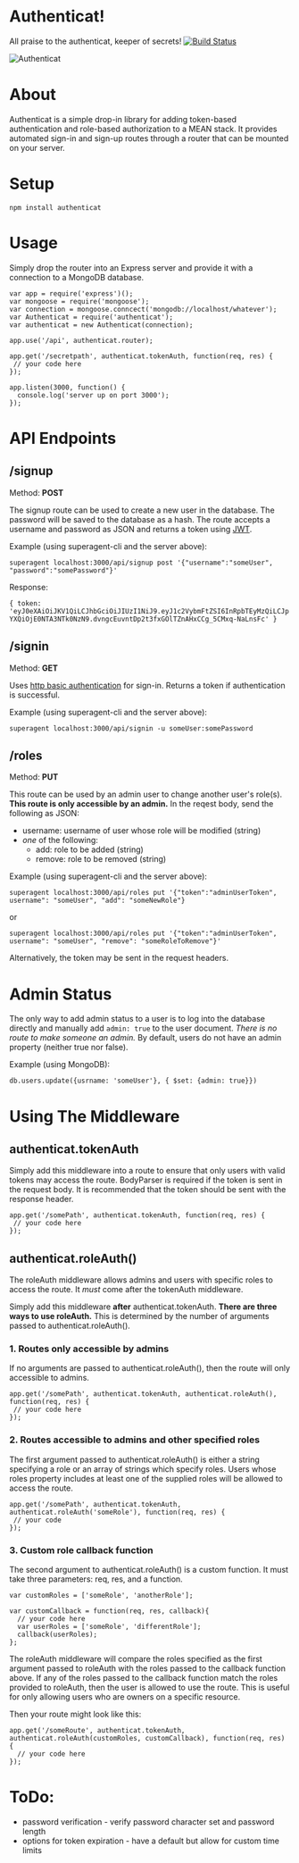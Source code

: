 Authenticat!
=====================
All praise to the authenticat, keeper of secrets!
[![Build Status](https://travis-ci.org/craigaaroncampbell/authenticat.svg?branch=master)](https://travis-ci.org/authenticat/authenticat)

![Authenticat](http://i.giphy.com/3oEduQAsYcJKQH2XsI.gif)

# About
Authenticat is a simple drop-in library for adding token-based authentication and role-based authorization to a MEAN stack. It provides automated sign-in and sign-up routes through a router that can be mounted on your server.  

# Setup
```npm install authenticat```

# Usage
Simply drop the router into an Express server and provide it with a connection to a MongoDB database.
```
var app = require('express')();
var mongoose = require('mongoose');
var connection = mongoose.conncect('mongodb://localhost/whatever');
var Authenticat = require('authenticat');
var authenticat = new Authenticat(connection);

app.use('/api', authenticat.router);

app.get('/secretpath', authenticat.tokenAuth, function(req, res) {
 // your code here
});

app.listen(3000, function() {
  console.log('server up on port 3000');
});
```

# API Endpoints
## /signup
Method: **POST**

The signup route can be used to create a new user in the database.  The password will be saved to the database as a hash.  The route accepts a username and password as JSON and returns a token using [JWT](https://jwt.io/).  

Example (using superagent-cli and the server above):
```
superagent localhost:3000/api/signup post '{"username":"someUser", "password":"somePassword"}'
```
Response:

```{ token: 'eyJ0eXAiOiJKV1QiLCJhbGciOiJIUzI1NiJ9.eyJ1c2VybmFtZSI6InRpbTEyMzQiLCJpYXQiOjE0NTA3NTk0NzN9.dvngcEuvntDp2t3fxGOlTZnAHxCCg_5CMxq-NaLnsFc' }```


## /signin
Method: **GET**

Uses [http basic authentication](https://en.wikipedia.org/wiki/Basic_access_authentication) for sign-in. Returns a token if authentication is successful.

Example (using superagent-cli and the server above):
 ```
superagent localhost:3000/api/signin -u someUser:somePassword
 ```

## /roles
Method: **PUT**

This route can be used by an admin user to change another user's role(s).  **This route is only accessible by an admin.**  In the reqest body, send the following as JSON:
  - username: username of user whose role will be modified (string)
  - *one* of the following:
    - add: role to be added  (string)
    - remove: role to be removed (string)

Example (using superagent-cli and the server above):

```
superagent localhost:3000/api/roles put '{"token":"adminUserToken", username": "someUser", "add": "someNewRole"}
```


or

```
superagent localhost:3000/api/roles put '{"token":"adminUserToken", username": "someUser", "remove": "someRoleToRemove"}'
```

Alternatively, the token may be sent in the request headers.

# Admin Status
The only way to add admin status to a user is to log into the database directly and manually add ```admin: true``` to the user document. *There is no route to make someone an admin.* By default, users do not have an admin property (neither true nor false).


Example (using MongoDB):
```
db.users.update({usrname: 'someUser'}, { $set: {admin: true}})
```


# Using The Middleware
## authenticat.tokenAuth
Simply add this middleware into a route to ensure that only users with valid tokens may access the route. BodyParser is required if the token is sent in the request body.  It is recommended that the token should be sent with the response header.

```
app.get('/somePath', authenticat.tokenAuth, function(req, res) {
 // your code here
});
```


## authenticat.roleAuth()
The roleAuth middleware allows admins and users with specific roles to access the route. It *must* come after the tokenAuth middleware.

Simply add this middleware **after** authenticat.tokenAuth. **There are three ways to use roleAuth.** This is determined by the number of arguments passed to authenticat.roleAuth().

### 1. Routes only accessible by admins
If no arguments are passed to authenticat.roleAuth(), then the route will only accessible to admins.
```
app.get('/somePath', authenticat.tokenAuth, authenticat.roleAuth(), function(req, res) {
 // your code here
});
```

### 2. Routes accessible to admins and other specified roles
The first argument passed to authenticat.roleAuth() is either a string specifying a role or an array of strings which specify roles.  Users whose roles property includes at least one of the supplied roles will be allowed to access the route.

```
app.get('/somePath', authenticat.tokenAuth, authenticat.roleAuth('someRole'), function(req, res) {
 // your code
});
```
### 3. Custom role callback function
The second argument to authenticat.roleAuth() is a custom function. It must take three parameters:  req, res, and a function.

```
var customRoles = ['someRole', 'anotherRole'];

var customCallback = function(req, res, callback){
  // your code here
  var userRoles = ['someRole', 'differentRole'];
  callback(userRoles);
};
```
The roleAuth middleware will compare the roles specified as the first argument passed to roleAuth with the roles passed to the callback function above.  If any of the roles passed to the callback function match the roles provided to roleAuth, then the user is allowed to use the route.  This is useful for only allowing users who are owners on a specific resource.

Then your route might look like this:
```
app.get('/someRoute', authenticat.tokenAuth, authenticat.roleAuth(customRoles, customCallback), function(req, res) {
  // your code here
});
```

# ToDo:

- password verification - verify password character set and password length
- options for token expiration - have a default but allow for custom time limits

